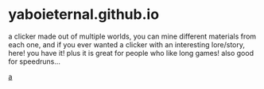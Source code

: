 # yaboieternal.github.io
a clicker made out of multiple worlds, 
you can mine different materials from each one, 
and if you ever wanted a clicker with an interesting lore/story, here! 
you have it! plus it is great for people who like long games! also good for speedruns...

[a](github.com)
